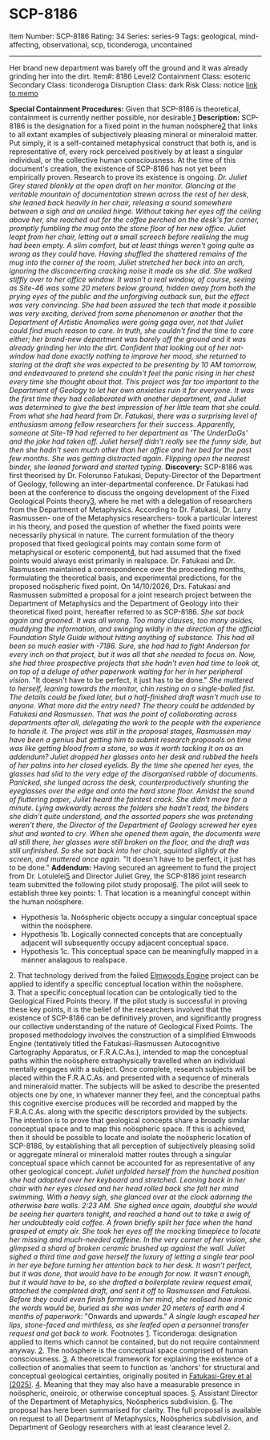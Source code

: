 # SCP-8186
Item Number: SCP-8186
Rating: 34
Series: series-9
Tags: geological, mind-affecting, observational, scp, ticonderoga, uncontained

---

Her brand new department was barely off the ground and it was already grinding her into the dirt.
Item#: 8186
Level2
Containment Class:
esoteric
Secondary Class:
ticonderoga
Disruption Class:
dark
Risk Class:
notice
[link to memo](/classification-committee-memo)  

**Special Containment Procedures:** Given that SCP-8186 is theoretical, containment is currently neither possible, nor desirable.[1](javascript:;)
**Description:** SCP-8186 is the designation for a fixed point in the human noösphere[2](javascript:;) that links to all extant examples of subjectively pleasing mineral or mineraloid matter. Put simply, it is a self-contained metaphysical construct that both is, and is representative of, every rock perceived positively by at least a singular individual, or the collective human consciousness.
At the time of this document's creation, the existence of SCP-8186 has not yet been empirically proven. Research to prove its existence is ongoing.
_Dr. Juliet Grey stared blankly at the open draft on her monitor. Glancing at the veritable mountain of documentation strewn across the rest of her desk, she leaned back heavily in her chair, releasing a sound somewhere between a sigh and an unoiled hinge. Without taking her eyes off the ceiling above her, she reached out for the coffee perched on the desk's far corner, promptly fumbling the mug onto the stone floor of her new office. Juliet leapt from her chair, letting out a small screech before realising the mug had been empty. A slim comfort, but at least things weren't going quite as wrong as they could have._
_Having shuffled the shattered remains of the mug into the corner of the room, Juliet stretched her back into an arch, ignoring the disconcerting cracking noise it made as she did. She walked stiffly over to her office window. It wasn't a real window, of course, seeing as Site-46 was some 20 meters below ground, hidden away from both the prying eyes of the public and the unforgiving outback sun, but the effect was very convincing. She had been assured the tech that made it possible was very exciting, derived from some phenomenon or another that the Department of Artistic Anomalies were going gaga over, not that Juliet could find much reason to care. In truth, she couldn't find the time to care either; her brand-new department was barely off the ground and it was already grinding her into the dirt._
_Confident that looking out of her not-window had done exactly nothing to improve her mood, she returned to staring at the draft she was expected to be presenting by 10 AM tomorrow, and endeavoured to pretend she couldn't feel the panic rising in her chest every time she thought about that. This project was far too important to the Department of Geology to let her own anxieties ruin it for everyone. It was the first time they had collaborated with another department, and Juliet was determined to give the best impression of her little team that she could. From what she had heard from Dr. Fatukasi, there was a surprising level of enthusiasm among fellow researchers for their success. Apparently, someone at Site-19 had referred to her department as 'The UnderDoGs' and the joke had taken off. Juliet herself didn't really see the funny side, but then she hadn't seen much other than her office and her bed for the past few months. She was getting distracted again. Flipping open the nearest binder, she leaned forward and started typing._
**Discovery:** SCP-8186 was first theorised by Dr. Folorunso Fatukasi, Deputy-Director of the Department of Geology, following an inter-departmental conference. Dr Fatukasi had been at the conference to discuss the ongoing development of the Fixed Geological Points theory[3](javascript:;), where he met with a delegation of researchers from the Department of Metaphysics.
According to Dr. Fatukasi, Dr. Larry Rasmussen- one of the Metaphysics researchers- took a particular interest in his theory, and posed the question of whether the fixed points were necessarily physical in nature. The current formulation of the theory proposed that fixed geological points may contain some form of metaphysical or esoteric component[4](javascript:;), but had assumed that the fixed points would always exist primarily in realspace.
Dr. Fatukasi and Dr. Rasmussen maintained a correspondence over the proceeding months, formulating the theoretical basis, and experimental predictions, for the proposed noöspheric fixed point. On 14/10/2026, Drs. Fatukasi and Rasmussen submitted a proposal for a joint research project between the Department of Metaphysics and the Department of Geology into their theoretical fixed point, hereafter referred to as SCP-8186.
_She sat back again and groaned. It was all wrong. Too many clauses, too many asides, muddying the information, and swinging wildly in the direction of the official Foundation Style Guide without hitting anything of substance. This had all been so much easier with -7186. Sure, she had had to fight Anderson for every inch on that project, but it was all that she needed to focus on. Now, she had three prospective projects that she hadn't even had time to look at, on top of a deluge of other paperwork waiting for her in her peripheral vision._
"It doesn't have to be perfect, it just has to be done." _She muttered to herself, leaning towards the monitor, chin resting on a single-balled fist._
_The details could be fixed later, but a half-finished draft wasn't much use to anyone. What more did the entry need? The theory could be addended by Fatukasi and Rasmussen. That was the point of collaborating across departments after all, delegating the work to the people with the experience to handle it. The project was still in the proposal stages, Rasmussen may have been a genius but getting him to submit research proposals on time was like getting blood from a stone, so was it worth tacking it on as an addendum?_
_Juliet dropped her glasses onto her desk and rubbed the heels of her palms into her closed eyelids. By the time she opened her eyes, the glasses had slid to the very edge of the disorganised rabble of documents. Panicked, she lunged across the desk, counterproductively shunting the eyeglasses over the edge and onto the hard stone floor. Amidst the sound of fluttering paper, Juliet heard the faintest crack. She didn't move for a minute. Lying awkwardly across the folders she hadn't read, the binders she didn't quite understand, and the assorted papers she was pretending weren't there, the Director of the Department of Geology screwed her eyes shut and wanted to cry._
_When she opened them again, the documents were all still there, her glasses were still broken on the floor, and the draft was still unfinished. So she sat back into her chair, squinted slightly at the screen, and muttered once again._
"It doesn't have to be perfect, it just has to be done."
**Addendum:** Having secured an agreement to fund the project from Dr. Lotulelei[5](javascript:;) and Director Juliet Grey, the SCP-8186 joint research team submitted the following pilot study proposal[6](javascript:;).
The pilot will seek to establish three key points:
1\. That location is a meaningful concept within the human noösphere.
  * Hypothesis 1a. Noöspheric objects occupy a singular conceptual space within the noösphere.
  * Hypothesis 1b. Logically connected concepts that are conceptually adjacent will subsequently occupy adjacent conceptual space.
  * Hypothesis 1c. This conceptual space can be meaningfully mapped in a manner analagous to realspace.

2\. That technology derived from the failed [Elmwoods Engine](https://scp-wiki.wikidot.com/scp-6659) project can be applied to identify a specific conceptual location within the noösphere.  
3\. That a specific conceptual location can be ontologically tied to the Geological Fixed Points theory.
If the pilot study is successful in proving these key points, it is the belief of the researchers involved that the existence of SCP-8186 can be definitively proven, and significantly progress our collective understanding of the nature of Geological Fixed Points.
The proposed methodology involves the construction of a simplified Elmwoods Engine (tentatively titled the Fatukasi-Rasmussen Autocognitive Cartography Apparatus, or F.R.A.C.As.), intended to map the conceptual paths within the noösphere extraphysically travelled when an individual mentally engages with a subject. Once complete, research subjects will be placed within the F.R.A.C.As. and presented with a sequence of minerals and mineraloid matter. The subjects will be asked to describe the presented objects one by one, in whatever manner they feel, and the conceptual paths this cognitive exercise produces will be recorded and mapped by the F.R.A.C.As. along with the specific descriptors provided by the subjects.
The intention is to prove that geological concepts share a broadly similar conceptual space and to map this noöspheric space. If this is achieved, then it should be possible to locate and isolate the noöspheric location of SCP-8186, by establishing that all perception of subjectively pleasing solid or aggregate mineral or mineraloid matter routes through a singular conceptual space which cannot be accounted for as representative of any other geological concept.
_Juliet unfolded herself from the hunched position she had adopted over her keyboard and stretched. Leaning back in her chair with her eyes closed and her head rolled back she felt her mind swimming. With a heavy sigh, she glanced over at the clock adorning the otherwise bare walls. 2:23 AM. She sighed once again, doubtful she would be seeing her quarters tonight, and reached a hand out to take a swig of her undoubtedly cold coffee. A frown briefly split her face when the hand grasped at empty air. She took her eyes off the mocking timepiece to locate her missing and much-needed caffeine. In the very corner of her vision, she glimpsed a shard of broken ceramic brushed up against the wall. Juliet sighed a third time and gave herself the luxury of letting a single tear pool in her eye before turning her attention back to her desk. It wasn't perfect, but it was done, that would have to be enough for now. It wasn't enough, but it would have to be, so she drafted a boilerplate review request email, attached the completed draft, and sent it off to Rasmussen and Fatukasi._
_Before they could even finish forming in her mind, she realised how ironic the words would be, buried as she was under 20 meters of earth and 4 months of paperwork:_
"Onwards and upwards."
_A single laugh escaped her lips, stone-faced and mirthless, as she leafed open a personnel transfer request and got back to work._
Footnotes
[1](javascript:;). Ticonderoga: designation applied to items which cannot be contained, but do not require containment anyway.
[2](javascript:;). The noösphere is the conceptual space comprised of human consciousness.
[3](javascript:;). A theoretical framework for explaining the existence of a collection of anomalies that seem to function as 'anchors' for structural and conceptual geological certainties, originally posited in [Fatukasi-Grey et al (2025)](https://scp-wiki.wikidot.com/scp-7186).
[4](javascript:;). Meaning that they may also have a measurable presence in noöspheric, oneiroic, or otherwise conceptual spaces.
[5](javascript:;). Assistant Director of the Department of Metaphysics, Noöspherics subdivision.
[6](javascript:;). The proposal has here been summarised for clarity. The full proposal is available on request to all Department of Metaphysics, Noöspherics subdivision, and Department of Geology researchers with at least clearance level 2.